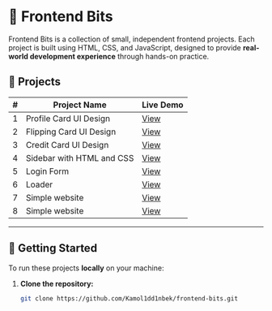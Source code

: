 # 🚀 Frontend Bits  

Frontend Bits is a collection of small, independent frontend projects. Each project is built using HTML, CSS, and JavaScript, designed to provide **real-world development experience** through hands-on practice.  

## 📂 Projects  

| #  | Project Name  | Live Demo  |
|----|-------------|------------|
| 1  | Profile Card UI Design | [View](https://fbit-profile-card.netlify.app/) |
| 2  | Flipping Card UI Design | [View](https://fbit-flipping-card.netlify.app/) |
| 3  | Credit Card UI Design | [View](https://fbit-credit-card.netlify.app/) |
| 4  | Sidebar with HTML and CSS | [View](https://fbit-sidebar.netlify.app/) |
| 5  | Login Form  | [View](https://fbit-login-form.netlify.app/) |
| 6  | Loader  | [View](https://fbit-loader.netlify.app/) |
| 7  | Simple website  | [View](https://fbit-simple-website.netlify.app/) |
| 8  | Simple website  | [View](https://fbit-slider.netlify.app/) |
 

---

## 🚀 Getting Started  
To run these projects **locally** on your machine:  
1. **Clone the repository:**  
   ```bash
   git clone https://github.com/Kamol1dd1nbek/frontend-bits.git
